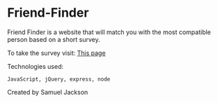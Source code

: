 # Friend-Finder

Friend Finder is a website that will match you with the most compatible person based on a short survey. 

To take the survey visit: [This page](https://peaceful-ravine-82186.herokuapp.com/)

Technologies used:

    JavaScript, jQuery, express, node

Created by Samuel Jackson